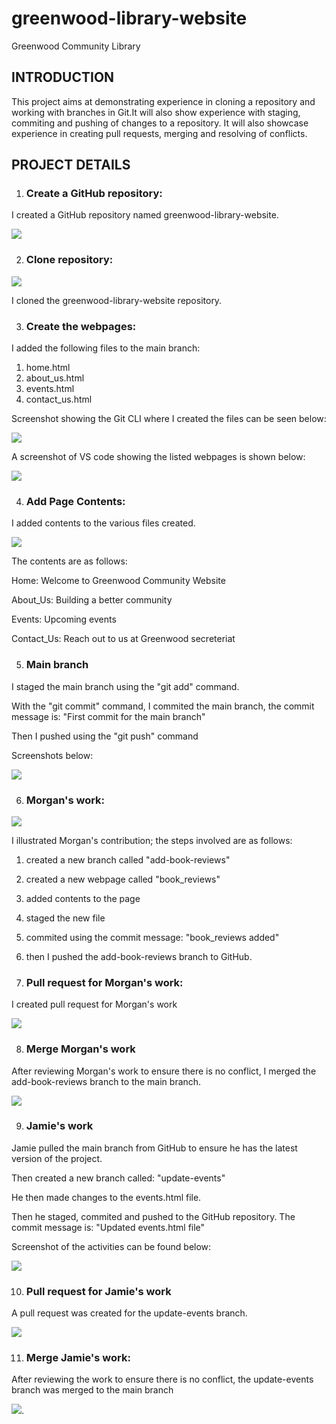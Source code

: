 # greenwood-library-website
Greenwood Community Library

## INTRODUCTION
This project aims at demonstrating experience in cloning a repository and working with branches in Git.It will also show experience with staging, commiting and pushing of changes to a repository. It will also showcase experience in creating pull requests, merging and resolving of conflicts.

## PROJECT DETAILS

1. ### Create a GitHub repository:

I created a GitHub repository named greenwood-library-website.

![](./img/1.greenwood-github.png)

2. ### Clone repository:

![](./img/2.clone-greenwood-library-website.png)

I cloned the greenwood-library-website repository.

3. ### Create the webpages:

I added the following files to the main branch:
1. home.html
2. about_us.html
3. events.html
4. contact_us.html

Screenshot showing the Git CLI where I created the files can be seen below:

![](./img/3.webpages-git.png)

A screenshot of VS code showing the listed webpages is shown below:

![](./img/4.webpages-vscode.png)

4. ### Add Page Contents:

I added contents to the various files created.

![](./img/5.page-contents.png)

The contents are as follows:

Home: Welcome to Greenwood Community Website

About_Us: Building a better community

Events: Upcoming events

Contact_Us: Reach out to us at Greenwood secreteriat

5. ### Main branch

I staged the main branch using the "git add" command.

With the "git commit" command, I commited the main branch, the commit message is: "First commit for the main branch"

Then I pushed using the "git push" command

Screenshots below:

![](./img/6.main-branch-code-base.png)

6. ### Morgan's work:

![](./img/7.morgans-work.png)

I illustrated Morgan's contribution; the steps involved are as follows:

1. created a new branch called "add-book-reviews"
2. created a new webpage called "book_reviews"
3. added contents to the page
4. staged the new file
5. commited using the commit message: "book_reviews added"
6. then I pushed the add-book-reviews branch to GitHub.

7. ### Pull request for Morgan's work:

I created pull request for Morgan's work

![](./img/8.PR-for-morgans-work.png)

8. ### Merge Morgan's work

After reviewing Morgan's work to ensure there is no conflict, I merged the add-book-reviews branch to the main branch.

![](./img/9.merge-morgans-work.png)

9. ### Jamie's work

Jamie pulled the main branch from GitHub to ensure he has the latest version of the project.

Then created a new branch called: "update-events"

He then made changes to the events.html file.

Then he staged, commited and pushed to the GitHub repository. The commit message is: "Updated events.html file"

Screenshot of the activities can be found below:

![](./img/10.jamies-work.png)

10. ### Pull request for Jamie's work

A pull request was created for the update-events branch.

![](./img/11.PR-for-jamies-work.png)

11. ### Merge Jamie's work:

After reviewing the work to ensure there is no conflict, the update-events branch was merged to the main branch

![](./img/12.merge-jamies-work.png).